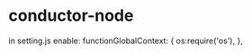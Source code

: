 # conductor-node

in setting.js enable:
    functionGlobalContext: {
         os:require('os'),
    },